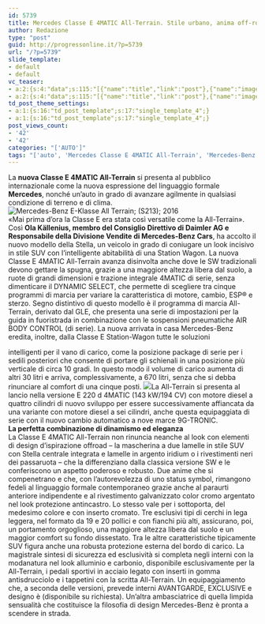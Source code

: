 ```yaml
---
id: 5739
title: Mercedes Classe E 4MATIC All-Terrain. Stile urbano, anima off-road
author: Redazione
type: "post"
guid: http://progressonline.it/?p=5739
url: "/?p=5739"
slide_template:
- default
- default
vc_teaser:
- a:2:{s:4:"data";s:115:"[{"name":"title","link":"post"},{"name":"image","image":"featured","link":"none"},{"name":"text","mode":"excerpt"}]";s:7:"bgcolor";s:0:"";}
- a:2:{s:4:"data";s:115:"[{"name":"title","link":"post"},{"name":"image","image":"featured","link":"none"},{"name":"text","mode":"excerpt"}]";s:7:"bgcolor";s:0:"";}
td_post_theme_settings:
- a:1:{s:16:"td_post_template";s:17:"single_template_4";}
- a:1:{s:16:"td_post_template";s:17:"single_template_4";}
post_views_count:
- '42'
- '42'
categories: "['AUTO']"
tags: "['auto', 'Mercedes Classe E 4MATIC All-Terrain', 'Mercedes-Benz', 'news']"
---
```


La **nuova Classe E 4MATIC All-Terrain** si presenta al pubblico internazionale come la nuova espressione del linguaggio formale **Mercedes**, nonché un’auto in grado di avanzare agilmente in qualsiasi condizione di terreno e di clima. ![Mercedes-Benz E-Klasse All Terrain; (S213); 2016](https://progressonline.it/wp-content/uploads/2017/03/Classe_E_All_Terrain_34-1-300x200.jpg)  
«Mai prima d’ora la Classe E era stata così versatile come la All-Terrain». Così **Ola Källenius, membro del Consiglio Direttivo di Daimler AG e Responsabile della Divisione Vendite di Mercedes-Benz Cars**, ha accolto il nuovo modello della Stella, un veicolo in grado di coniugare un look incisivo in stile SUV con l’intelligente abitabilità di una Station Wagon. La nuova Classe E 4MATIC All-Terrain avanza disinvolta anche dove le SW tradizionali devono gettare la spugna, grazie a una maggiore altezza libera dal suolo, a ruote di grandi dimensioni e trazione integrale 4MATIC di serie, senza dimenticare il DYNAMIC SELECT, che permette di scegliere tra cinque programmi di marcia per variare la caratteristica di motore, cambio, ESP® e sterzo. Segno distintivo di questo modello è il programma di marcia All-Terrain, derivato dal GLE, che presenta una serie di impostazioni per la guida in fuoristrada in combinazione con le sospensioni pneumatiche AIR BODY CONTROL (di serie). La nuova arrivata in casa Mercedes-Benz eredita, inoltre, dalla Classe E Station-Wagon tutte le soluzioni

intelligenti per il vano di carico, come la posizione package di serie per i sedili posteriori che consente di portare gli schienali in una posizione più verticale di circa 10 gradi. In questo modo il volume di carico aumenta di altri 30 litri e arriva, complessivamente, a 670 litri, senza che si debba rinunciare al comfort di una cinque posti. ![](https://progressonline.it/wp-content/uploads/2017/03/E220_d_4MATIC_All_Terrain_iridium_silver_51-300x191.jpg)La All-Terrain si presenta al lancio nella versione E 220 d 4MATIC (143 kW/194 CV) con motore diesel a quattro cilindri di nuovo sviluppo per essere successivamente affiancata da una variante con motore diesel a sei cilindri, anche questa equipaggiata di serie con il nuovo cambio automatico a nove marce 9G-TRONIC.  
**La perfetta combinazione di dinamismo ed eleganza**  
La Classe E 4MATIC All-Terrain non rinuncia neanche al look con elementi di design d’ispirazione offroad – la mascherina a due lamelle in stile SUV con Stella centrale integrata e lamelle in argento iridium o i rivestimenti neri dei passaruota – che la differenziano dalla classica versione SW e le conferiscono un aspetto poderoso e robusto. Due anime che si compenetrano e che, con l’autorevolezza di uno status symbol, rimangono fedeli al linguaggio formale contemporaneo grazie anche al paraurti anteriore indipendente e al rivestimento galvanizzato color cromo argentato nel look protezione antincastro. Lo stesso vale per i sottoporta, del medesimo colore e con inserto cromato. Tre esclusivi tipi di cerchi in lega leggera, nel formato da 19 e 20 pollici e con fianchi più alti, assicurano, poi, un portamento orgoglioso, una maggiore altezza libera dal suolo e un maggior comfort su fondo dissestato. Tra le altre caratteristiche tipicamente SUV figura anche una robusta protezione esterna del bordo di carico. La magistrale sintesi di sicurezza ed esclusività si completa negli interni con la modanatura nel look alluminio e carbonio, disponibile esclusivamente per la All-Terrain, i pedali sportivi in acciaio legato con inserti in gomma antisdrucciolo e i tappetini con la scritta All-Terrain. Un equipaggiamento che, a seconda delle versioni, prevede interni AVANTGARDE, EXCLUSIVE e designo è (disponibile su richiesta). Un’altra ambasciatrice di quella limpida sensualità che costituisce la filosofia di design Mercedes-Benz è pronta a scendere in strada.